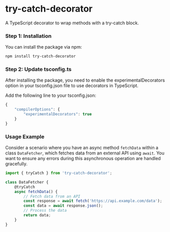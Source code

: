# try-catch-decorator

A TypeScript decorator to wrap methods with a try-catch block.

### Step 1: Installation

You can install the package via npm:

```bash
npm install try-catch-decorator
```

### Step 2: Update tsconfig.ts

After installing the package, you need to enable the experimentalDecorators option in your tsconfig.json file to use decorators in TypeScript.

Add the following line to your tsconfig.json:
```typescript
{
    "compilerOptions": {
        "experimentalDecorators": true
    }
}
```

### Usage Example

Consider a scenario where you have an async method `fetchData` within a class `DataFetcher`, which fetches data from an external API using `await`. You want to ensure any errors during this asynchronous operation are handled gracefully.

```typescript
import { tryCatch } from 'try-catch-decorator';

class DataFetcher {
    @tryCatch
    async fetchData() {
        // Fetch data from an API
        const response = await fetch('https://api.example.com/data');
        const data = await response.json();
        // Process the data
        return data;
    }
}
```
